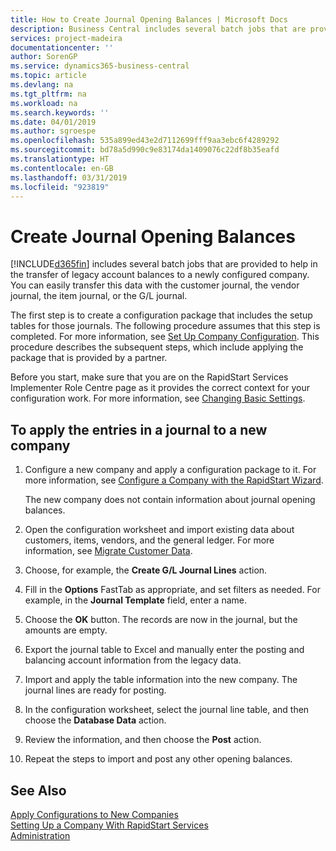 ```yaml
---
title: How to Create Journal Opening Balances | Microsoft Docs
description: Business Central includes several batch jobs that are provided to help in the transfer of legacy account balances to a newly configured company. You can easily transfer this data with journals postings.
services: project-madeira
documentationcenter: ''
author: SorenGP
ms.service: dynamics365-business-central
ms.topic: article
ms.devlang: na
ms.tgt_pltfrm: na
ms.workload: na
ms.search.keywords: ''
ms.date: 04/01/2019
ms.author: sgroespe
ms.openlocfilehash: 535a899ed43e2d7112699fff9aa3ebc6f4289292
ms.sourcegitcommit: bd78a5d990c9e83174da1409076c22df8b35eafd
ms.translationtype: HT
ms.contentlocale: en-GB
ms.lasthandoff: 03/31/2019
ms.locfileid: "923819"
---
```

# <a name="create-journal-opening-balances"></a>Create Journal Opening Balances
[!INCLUDE[d365fin](includes/d365fin_md.md)] includes several batch jobs that are provided to help in the transfer of legacy account balances to a newly configured company. You can easily transfer this data with the customer journal, the vendor journal, the item journal, or the G/L journal.

The first step is to create a configuration package that includes the setup tables for those journals. The following procedure assumes that this step is completed. For more information, see [Set Up Company Configuration](admin-set-up-company-configuration.md). This procedure describes the subsequent steps, which include applying the package that is provided by a partner.  

Before you start, make sure that you are on the RapidStart Services Implementer Role Centre page as it provides the correct context for your configuration work. For more information, see [Changing Basic Settings](ui-change-basic-settings.md).

## <a name="to-apply-the-entries-in-a-journal-to-a-new-company"></a>To apply the entries in a journal to a new company  
1. Configure a new company and apply a configuration package to it. For more information, see [Configure a Company with the RapidStart Wizard](admin-how-to-configure-a-company-with-the-rapidstart-wizard.md).  

    The new company does not contain information about journal opening balances.  

2. Open the configuration worksheet and import existing data about customers, items, vendors, and the general ledger. For more information, see [Migrate Customer Data](admin-migrate-customer-data.md).  
3. Choose, for example, the **Create G/L Journal Lines** action.  
4. Fill in the **Options** FastTab as appropriate, and set filters as needed. For example, in the **Journal Template** field, enter a name.  
5. Choose the **OK** button. The records are now in the journal, but the amounts are empty.  
6. Export the journal table to Excel and manually enter the posting and balancing account information from the legacy data.
7. Import and apply the table information into the new company. The journal lines are ready for posting.  
8. In the configuration worksheet, select the journal line table, and then choose the **Database Data** action.  
9. Review the information, and then choose the **Post** action.  
10. Repeat the steps to import and post any other opening balances.  

## <a name="see-also"></a>See Also  
[Apply Configurations to New Companies](admin-apply-configuration-to-new-companies.md)  
[Setting Up a Company With RapidStart Services](admin-set-up-a-company-with-rapidstart.md)  
[Administration](admin-setup-and-administration.md)
